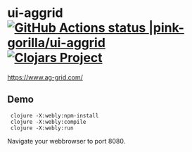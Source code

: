 # ui-aggrid [![GitHub Actions status |pink-gorilla/ui-aggrid](https://github.com/pink-gorilla/ui-aggrid/workflows/CI/badge.svg)](https://github.com/pink-gorilla/ui-aggrid/actions?workflow=CI)[![Clojars Project](https://img.shields.io/clojars/v/org.pinkgorilla/ui-aggrid.svg)](https://clojars.org/org.pinkgorilla/ui-aggrid)

https://www.ag-grid.com/

## Demo

```
 clojure -X:webly:npm-install
 clojure -X:webly:compile
 clojure -X:webly:run

```

Navigate your webbrowser to port 8080. 







